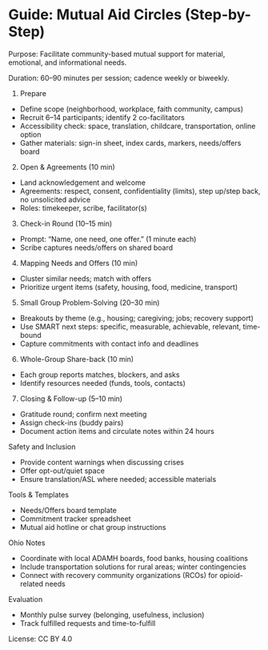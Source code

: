 # Guide: Mutual Aid Circles (Step-by-Step)

Purpose: Facilitate community-based mutual support for material, emotional, and informational needs.

Duration: 60–90 minutes per session; cadence weekly or biweekly.

1) Prepare
- Define scope (neighborhood, workplace, faith community, campus)
- Recruit 6–14 participants; identify 2 co-facilitators
- Accessibility check: space, translation, childcare, transportation, online option
- Gather materials: sign-in sheet, index cards, markers, needs/offers board

2) Open & Agreements (10 min)
- Land acknowledgement and welcome
- Agreements: respect, consent, confidentiality (limits), step up/step back, no unsolicited advice
- Roles: timekeeper, scribe, facilitator(s)

3) Check-in Round (10–15 min)
- Prompt: “Name, one need, one offer.” (1 minute each)
- Scribe captures needs/offers on shared board

4) Mapping Needs and Offers (10 min)
- Cluster similar needs; match with offers
- Prioritize urgent items (safety, housing, food, medicine, transport)

5) Small Group Problem-Solving (20–30 min)
- Breakouts by theme (e.g., housing; caregiving; jobs; recovery support)
- Use SMART next steps: specific, measurable, achievable, relevant, time-bound
- Capture commitments with contact info and deadlines

6) Whole-Group Share-back (10 min)
- Each group reports matches, blockers, and asks
- Identify resources needed (funds, tools, contacts)

7) Closing & Follow-up (5–10 min)
- Gratitude round; confirm next meeting
- Assign check-ins (buddy pairs)
- Document action items and circulate notes within 24 hours

Safety and Inclusion
- Provide content warnings when discussing crises
- Offer opt-out/quiet space
- Ensure translation/ASL where needed; accessible materials

Tools & Templates
- Needs/Offers board template
- Commitment tracker spreadsheet
- Mutual aid hotline or chat group instructions

Ohio Notes
- Coordinate with local ADAMH boards, food banks, housing coalitions
- Include transportation solutions for rural areas; winter contingencies
- Connect with recovery community organizations (RCOs) for opioid-related needs

Evaluation
- Monthly pulse survey (belonging, usefulness, inclusion)
- Track fulfilled requests and time-to-fulfill

License: CC BY 4.0
